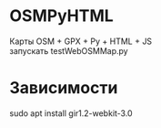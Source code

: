 # OSMPyHTML
Карты OSM + GPX + Py + HTML + JS                                                                 
запускать testWebOSMMap.py                                                        
# Зависимости
sudo apt install gir1.2-webkit-3.0
